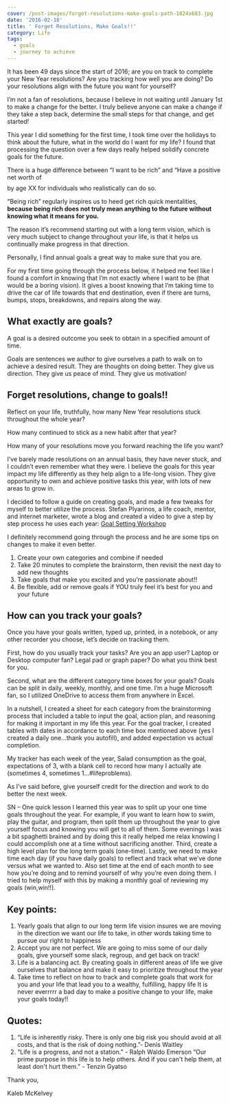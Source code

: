 ```yaml
---
cover: /post-images/forget-resolutions-make-goals-path-1024x683.jpg
date: '2016-02-18'
title: ' Forget Resolutions, Make Goals!!'
category: Life
tags:
  - goals
  - journey to achieve
---
```

It has been 49 days since the start of 2016; are you on track to complete your New Year resolutions? Are you tracking how well you are doing? Do your resolutions align with the future you want for yourself?

I’m not a fan of resolutions, because I believe in not waiting until January 1st to make a change for the better. I truly believe anyone can make a change if they take a step back, determine the small steps for that change, and get started!

This year I did something for the first time, I took time over the holidays to think about the future, what in the world do I want for my life? I found that processing the question over a few days really helped solidify concrete goals for the future.

There is a huge difference between “I want to be rich” and “Have a positive net worth of $$$$ by age XX for individuals who realistically can do so.

“Being rich” regularly inspires us to heed get rich quick mentalities, __because being rich does not truly mean anything to the future without knowing what it means for you.__

The reason it’s recommend starting out with a long term vision, which is very much subject to change throughout your life, is that it helps us continually make progress in that direction.

Personally, I find annual goals a great way to make sure that you are.

For my first time going through the process below, it helped me feel like I found a comfort in knowing that I’m not exactly where I want to be (that would be a boring vision). It gives a boost knowing that I’m taking time to drive the car of life towards that end destination, even if there are turns, bumps, stops, breakdowns, and repairs along the way.

## What exactly are goals?

A goal is a desired outcome you seek to obtain in a specified amount of time.

Goals are sentences we author to give ourselves a path to walk on to achieve a desired result. They are thoughts on doing better. They give us direction. They give us peace of mind. They give us motivation!

## Forget resolutions, change to goals!!

Reflect on your life, truthfully, how many New Year resolutions stuck throughout the whole year?

How many continued to stick as a new habit after that year?

How many of your resolutions move you forward reaching the life you want?

I’ve barely made resolutions on an annual basis, they have never stuck, and I couldn’t even remember what they were. I believe the goals for this year impact my life differently as they help align to a life-long vision. They give opportunity to own and achieve positive tasks this year, with lots of new areas to grow in.

I decided to follow a guide on creating goals, and made a few tweaks for myself to better utilize the process. Stefan Plyarinos, a life coach, mentor, and internet marketer, wrote a blog and created a video to give a step by step process he uses each year: [Goal Setting Workshop](http://projectlifemastery.com/how-to-set-goals-the-ultimate-step-by-step-goal-setting-workshop/)

I definitely recommend going through the process and he are some tips on changes to make it even better.

  1. Create your own categories and combine if needed
  2. Take 20 minutes to complete the brainstorm, then revisit the next day to add new thoughts
  3. Take goals that make you excited and you’re passionate about!!
  4. Be flexible, add or remove goals if YOU truly feel it’s best for you and your future

## How can you track your goals?

Once you have your goals written, typed up, printed, in a notebook, or any other recorder you choose, let’s decide on tracking them.

First, how do you usually track your tasks? Are you an app user? Laptop or Desktop computer fan? Legal pad or graph paper? Do what you think best for you.

Second, what are the different category time boxes for your goals? Goals can be split in daily, weekly, monthly, and one time. I’m a huge Microsoft fan, so I utilized OneDrive to access them from anywhere in Excel.

In a nutshell, I created a sheet for each category from the brainstorming process that included a table to input the goal, action plan, and reasoning for making it important in my life this year. For the goal tracker, I created tables with dates in accordance to each time box mentioned above (yes I created a daily one…thank you autofill), and added expectation vs actual completion.

My tracker has each week of the year, Salad consumption as the goal, expectations of 3, with a blank cell to record how many I actually ate (sometimes 4, sometimes 1…#lifeproblems).

As I’ve said before, give yourself credit for the direction and work to do better the next week.

SN – One quick lesson I learned this year was to split up your one time goals throughout the year. For example, if you want to learn how to swim, play the guitar, and program, then split them up throughout the year to give yourself focus and knowing you will get to all of them. Some evenings I was a bit spaghetti brained and by doing this it really helped me relax knowing I could accomplish one at a time without sacrificing another. Third, create a high level plan for the long term goals (one-time). Lastly, we need to make time each day (if you have daily goals) to reflect and track what we’ve done versus what we wanted to. Also set time at the end of each month to see how you’re doing and to remind yourself of why you’re even doing them. I tried to help myself with this by making a monthly goal of reviewing my goals (win,win!!).

## Key points:

  1. Yearly goals that align to our long term life vision insures we are moving in the direction we want our life to take, in other words taking time to pursue our right to happiness
  2. Accept you are not perfect. We are going to miss some of our daily goals, give yourself some slack, regroup, and get back on track!
  3. Life is a balancing act. By creating goals in different areas of life we give ourselves that balance and make it easy to prioritize throughout the year
  4. Take time to reflect on how to track and complete goals that work for you and your life that lead you to a wealthy, fulfilling, happy life
It is never everrrrr a bad day to make a positive change to your life, make your goals today!!

## Quotes:

1. “Life is inherently risky. There is only one big risk you should avoid at all costs, and that is the risk of doing nothing.”- Denis Waitley
2. “Life is a progress, and not a station." - Ralph Waldo Emerson “Our prime purpose in this life is to help others. And if you can't help them, at least don't hurt them.” - Tenzin Gyatso

Thank you,

Kaleb McKelvey

